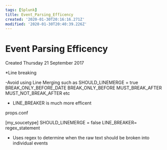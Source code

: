 ```yaml
---
tags: [Splunk]
title: Event_Parsing_Efficency
created: '2020-01-30T20:16:16.271Z'
modified: '2020-01-30T20:40:39.226Z'
---
```


# Event Parsing Efficency
Created Thursday 21 September 2017

*Line breaking

-Avoid using Line Merging such as
SHOULD_LINEMERGE = true
BREAK_ONLY_BEFORE_DATE
BREAK_ONLY_BEFORE
MUST_BREAK_AFTER
MUST_NOT_BREAK_AFTER
etc

- LINE_BREAKER is much more efficent

props.conf

[my_soucetype]
SHOULD_LINEMERGE = false
LINE_BREAKER= regex_statement


* Uses regex to determine when the raw text should be broken into individual events


